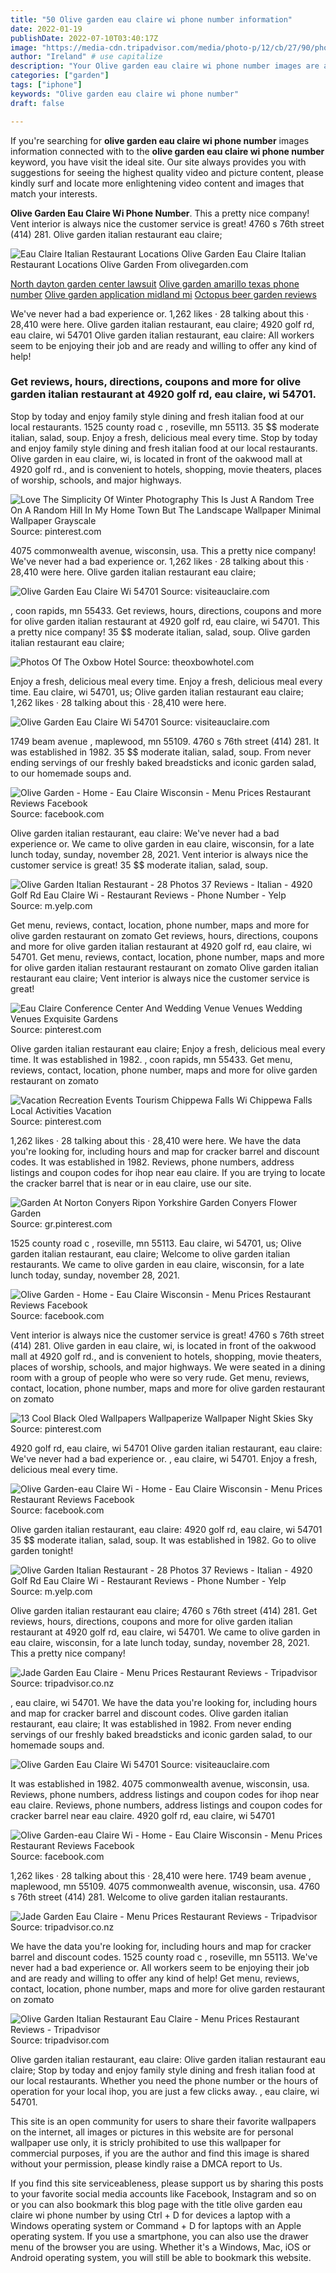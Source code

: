 ```yaml
---
title: "50 Olive garden eau claire wi phone number information"
date: 2022-01-19
publishDate: 2022-07-10T03:40:17Z
image: "https://media-cdn.tripadvisor.com/media/photo-p/12/cb/27/90/photo0jpg.jpg"
author: "Ireland" # use capitalize
description: "Your Olive garden eau claire wi phone number images are available in this site. Olive garden eau claire wi phone number are a topic that is being searched for and liked by netizens today. You can Find and Download the Olive garden eau claire wi phone number files here. Find and Download all free vectors."
categories: ["garden"]
tags: ["iphone"]
keywords: "Olive garden eau claire wi phone number"
draft: false

---
```


If you're searching for **olive garden eau claire wi phone number** images information connected with to the **olive garden eau claire wi phone number** keyword, you have visit the ideal  site.  Our site always  provides you with  suggestions  for seeing  the highest  quality video and picture  content, please kindly surf and locate more enlightening video content and images  that match your interests.

**Olive Garden Eau Claire Wi Phone Number**. This a pretty nice company! Vent interior is always nice the customer service is great! 4760 s 76th street (414) 281. Olive garden italian restaurant eau claire;

![Eau Claire Italian Restaurant Locations Olive Garden](https://media.olivegarden.com/images/site/logo_olivegarden.png "Eau Claire Italian Restaurant Locations Olive Garden")
Eau Claire Italian Restaurant Locations Olive Garden From olivegarden.com

[North dayton garden center lawsuit](/north-dayton-garden-center-lawsuit/)
[Olive garden amarillo texas phone number](/olive-garden-amarillo-texas-phone-number/)
[Olive garden application midland mi](/olive-garden-application-midland-mi/)
[Octopus beer garden reviews](/octopus-beer-garden-reviews/)

We&#039;ve never had a bad experience or. 1,262 likes · 28 talking about this · 28,410 were here. Olive garden italian restaurant, eau claire; 4920 golf rd, eau claire, wi 54701 Olive garden italian restaurant, eau claire: All workers seem to be enjoying their job and are ready and willing to offer any kind of help!

### Get reviews, hours, directions, coupons and more for olive garden italian restaurant at 4920 golf rd, eau claire, wi 54701.

Stop by today and enjoy family style dining and fresh italian food at our local restaurants. 1525 county road c , roseville, mn 55113. 35 $$ moderate italian, salad, soup. Enjoy a fresh, delicious meal every time. Stop by today and enjoy family style dining and fresh italian food at our local restaurants. Olive garden in eau claire, wi, is located in front of the oakwood mall at 4920 golf rd., and is convenient to hotels, shopping, movie theaters, places of worship, schools, and major highways.


![Love The Simplicity Of Winter Photography This Is Just A Random Tree On A Random Hill In My Home Town But The Landscape Wallpaper Minimal Wallpaper Grayscale](https://i.pinimg.com/originals/32/06/6a/32066a868560ee525ea5066f0513a3c7.png "Love The Simplicity Of Winter Photography This Is Just A Random Tree On A Random Hill In My Home Town But The Landscape Wallpaper Minimal Wallpaper Grayscale")
Source: pinterest.com

4075 commonwealth avenue, wisconsin, usa. This a pretty nice company! We&#039;ve never had a bad experience or. 1,262 likes · 28 talking about this · 28,410 were here. Olive garden italian restaurant eau claire;

![Olive Garden Eau Claire Wi 54701](https://assets.simpleviewinc.com/simpleview/image/fetch/c_limit,q_75,w_1200/https://assets.simpleviewinc.com/simpleview/image/upload/crm/eauclaire/OG_102914-10_a4c07e4e-5056-a36a-06219861918e69f8.jpg "Olive Garden Eau Claire Wi 54701")
Source: visiteauclaire.com

, coon rapids, mn 55433. Get reviews, hours, directions, coupons and more for olive garden italian restaurant at 4920 golf rd, eau claire, wi 54701. This a pretty nice company! 35 $$ moderate italian, salad, soup. Olive garden italian restaurant eau claire;

![Photos Of The Oxbow Hotel](https://www.theoxbowhotel.com/wp-content/uploads/2018/07/oxbow_exterior_night_sign_wide.jpg "Photos Of The Oxbow Hotel")
Source: theoxbowhotel.com

Enjoy a fresh, delicious meal every time. Enjoy a fresh, delicious meal every time. Eau claire, wi 54701, us; Olive garden italian restaurant eau claire; 1,262 likes · 28 talking about this · 28,410 were here.

![Olive Garden Eau Claire Wi 54701](https://assets.simpleviewinc.com/simpleview/image/fetch/c_fill,h_500,q_75,w_748/https://assets.simpleviewinc.com/simpleview/image/upload/crm/eauclaire/d-roasted-parmesan-asparagus-dpv-10_a4c06889-5056-a36a-06127a83ca7de31a.jpg "Olive Garden Eau Claire Wi 54701")
Source: visiteauclaire.com

1749 beam avenue , maplewood, mn 55109. 4760 s 76th street (414) 281. It was established in 1982. 35 $$ moderate italian, salad, soup. From never ending servings of our freshly baked breadsticks and iconic garden salad, to our homemade soups and.

![Olive Garden - Home - Eau Claire Wisconsin - Menu Prices Restaurant Reviews Facebook](https://lookaside.fbsbx.com/lookaside/crawler/media/?media_id=10157861936951805 "Olive Garden - Home - Eau Claire Wisconsin - Menu Prices Restaurant Reviews Facebook")
Source: facebook.com

Olive garden italian restaurant, eau claire: We&#039;ve never had a bad experience or. We came to olive garden in eau claire, wisconsin, for a late lunch today, sunday, november 28, 2021. Vent interior is always nice the customer service is great! 35 $$ moderate italian, salad, soup.

![Olive Garden Italian Restaurant - 28 Photos 37 Reviews - Italian - 4920 Golf Rd Eau Claire Wi - Restaurant Reviews - Phone Number - Yelp](https://s3-media0.fl.yelpcdn.com/bphoto/FF_2UXtHO6nw0ghrTFp1wQ/348s.jpg "Olive Garden Italian Restaurant - 28 Photos 37 Reviews - Italian - 4920 Golf Rd Eau Claire Wi - Restaurant Reviews - Phone Number - Yelp")
Source: m.yelp.com

Get menu, reviews, contact, location, phone number, maps and more for olive garden restaurant on zomato Get reviews, hours, directions, coupons and more for olive garden italian restaurant at 4920 golf rd, eau claire, wi 54701. Get menu, reviews, contact, location, phone number, maps and more for olive garden italian restaurant restaurant on zomato Olive garden italian restaurant eau claire; Vent interior is always nice the customer service is great!

![Eau Claire Conference Center And Wedding Venue Venues Wedding Venues Exquisite Gardens](https://i.pinimg.com/600x315/aa/68/39/aa683972d6375f36769b419eb53b34b5.jpg "Eau Claire Conference Center And Wedding Venue Venues Wedding Venues Exquisite Gardens")
Source: pinterest.com

Olive garden italian restaurant eau claire; Enjoy a fresh, delicious meal every time. It was established in 1982. , coon rapids, mn 55433. Get menu, reviews, contact, location, phone number, maps and more for olive garden restaurant on zomato

![Vacation Recreation Events Tourism Chippewa Falls Wi Chippewa Falls Local Activities Vacation](https://i.pinimg.com/736x/cd/91/9e/cd919e3ed13008cf7fb30d5cc61f9245--fill-in-treats.jpg "Vacation Recreation Events Tourism Chippewa Falls Wi Chippewa Falls Local Activities Vacation")
Source: pinterest.com

1,262 likes · 28 talking about this · 28,410 were here. We have the data you&#039;re looking for, including hours and map for cracker barrel and discount codes. It was established in 1982. Reviews, phone numbers, address listings and coupon codes for ihop near eau claire. If you are trying to locate the cracker barrel that is near or in eau claire, use our site.

![Garden At Norton Conyers Ripon Yorkshire Garden Conyers Flower Garden](https://i.pinimg.com/originals/cd/76/57/cd76573d0f1f3e3b9a3d5a74d65aee89.jpg "Garden At Norton Conyers Ripon Yorkshire Garden Conyers Flower Garden")
Source: gr.pinterest.com

1525 county road c , roseville, mn 55113. Eau claire, wi 54701, us; Olive garden italian restaurant, eau claire; Welcome to olive garden italian restaurants. We came to olive garden in eau claire, wisconsin, for a late lunch today, sunday, november 28, 2021.

![Olive Garden - Home - Eau Claire Wisconsin - Menu Prices Restaurant Reviews Facebook](https://lookaside.fbsbx.com/lookaside/crawler/media/?media_id=10157902158356805 "Olive Garden - Home - Eau Claire Wisconsin - Menu Prices Restaurant Reviews Facebook")
Source: facebook.com

Vent interior is always nice the customer service is great! 4760 s 76th street (414) 281. Olive garden in eau claire, wi, is located in front of the oakwood mall at 4920 golf rd., and is convenient to hotels, shopping, movie theaters, places of worship, schools, and major highways. We were seated in a dining room with a group of people who were so very rude. Get menu, reviews, contact, location, phone number, maps and more for olive garden restaurant on zomato

![13 Cool Black Oled Wallpapers Wallpaperize Wallpaper Night Skies Sky](https://i.pinimg.com/736x/3e/f0/98/3ef098a157b1ecd7e8a4e16dffc81e16.jpg "13 Cool Black Oled Wallpapers Wallpaperize Wallpaper Night Skies Sky")
Source: pinterest.com

4920 golf rd, eau claire, wi 54701 Olive garden italian restaurant, eau claire: We&#039;ve never had a bad experience or. , eau claire, wi 54701. Enjoy a fresh, delicious meal every time.

![Olive Garden-eau Claire Wi - Home - Eau Claire Wisconsin - Menu Prices Restaurant Reviews Facebook](https://lookaside.fbsbx.com/lookaside/crawler/media/?media_id=759081204112571 "Olive Garden-eau Claire Wi - Home - Eau Claire Wisconsin - Menu Prices Restaurant Reviews Facebook")
Source: facebook.com

Olive garden italian restaurant, eau claire: 4920 golf rd, eau claire, wi 54701 35 $$ moderate italian, salad, soup. It was established in 1982. Go to olive garden tonight!

![Olive Garden Italian Restaurant - 28 Photos 37 Reviews - Italian - 4920 Golf Rd Eau Claire Wi - Restaurant Reviews - Phone Number - Yelp](https://s3-media0.fl.yelpcdn.com/bphoto/VBDoOOTUMpPhvISj7WRPKg/348s.jpg "Olive Garden Italian Restaurant - 28 Photos 37 Reviews - Italian - 4920 Golf Rd Eau Claire Wi - Restaurant Reviews - Phone Number - Yelp")
Source: m.yelp.com

Olive garden italian restaurant eau claire; 4760 s 76th street (414) 281. Get reviews, hours, directions, coupons and more for olive garden italian restaurant at 4920 golf rd, eau claire, wi 54701. We came to olive garden in eau claire, wisconsin, for a late lunch today, sunday, november 28, 2021. This a pretty nice company!

![Jade Garden Eau Claire - Menu Prices Restaurant Reviews - Tripadvisor](https://media-cdn.tripadvisor.com/media/photo-s/08/fe/65/be/jade-garden.jpg "Jade Garden Eau Claire - Menu Prices Restaurant Reviews - Tripadvisor")
Source: tripadvisor.co.nz

, eau claire, wi 54701. We have the data you&#039;re looking for, including hours and map for cracker barrel and discount codes. Olive garden italian restaurant, eau claire; It was established in 1982. From never ending servings of our freshly baked breadsticks and iconic garden salad, to our homemade soups and.

![Olive Garden Eau Claire Wi 54701](https://assets.simpleviewinc.com/simpleview/image/fetch/c_fill,h_500,q_75,w_748/https://assets.simpleviewinc.com/simpleview/image/upload/crm/eauclaire/d-herb-grilled-salmon-filet-dpv0_a4c29700-5056-a36a-0641d704477b9904.jpg "Olive Garden Eau Claire Wi 54701")
Source: visiteauclaire.com

It was established in 1982. 4075 commonwealth avenue, wisconsin, usa. Reviews, phone numbers, address listings and coupon codes for ihop near eau claire. Reviews, phone numbers, address listings and coupon codes for cracker barrel near eau claire. 4920 golf rd, eau claire, wi 54701

![Olive Garden-eau Claire Wi - Home - Eau Claire Wisconsin - Menu Prices Restaurant Reviews Facebook](https://lookaside.fbsbx.com/lookaside/crawler/media/?media_id=1298310043523015 "Olive Garden-eau Claire Wi - Home - Eau Claire Wisconsin - Menu Prices Restaurant Reviews Facebook")
Source: facebook.com

1,262 likes · 28 talking about this · 28,410 were here. 1749 beam avenue , maplewood, mn 55109. 4075 commonwealth avenue, wisconsin, usa. 4760 s 76th street (414) 281. Welcome to olive garden italian restaurants.

![Jade Garden Eau Claire - Menu Prices Restaurant Reviews - Tripadvisor](https://media-cdn.tripadvisor.com/media/photo-s/0c/89/af/b4/photo0jpg.jpg "Jade Garden Eau Claire - Menu Prices Restaurant Reviews - Tripadvisor")
Source: tripadvisor.co.nz

We have the data you&#039;re looking for, including hours and map for cracker barrel and discount codes. 1525 county road c , roseville, mn 55113. We&#039;ve never had a bad experience or. All workers seem to be enjoying their job and are ready and willing to offer any kind of help! Get menu, reviews, contact, location, phone number, maps and more for olive garden restaurant on zomato

![Olive Garden Italian Restaurant Eau Claire - Menu Prices Restaurant Reviews - Tripadvisor](https://media-cdn.tripadvisor.com/media/photo-p/12/cb/27/90/photo0jpg.jpg "Olive Garden Italian Restaurant Eau Claire - Menu Prices Restaurant Reviews - Tripadvisor")
Source: tripadvisor.com

Olive garden italian restaurant, eau claire: Olive garden italian restaurant eau claire; Stop by today and enjoy family style dining and fresh italian food at our local restaurants. Whether you need the phone number or the hours of operation for your local ihop, you are just a few clicks away. , eau claire, wi 54701.

This site is an open community for users to share their favorite wallpapers on the internet, all images or pictures in this website are for personal wallpaper use only, it is stricly prohibited to use this wallpaper for commercial purposes, if you are the author and find this image is shared without your permission, please kindly raise a DMCA report to Us.

If you find this site serviceableness, please support us by sharing this posts to your favorite social media accounts like Facebook, Instagram and so on or you can also bookmark this blog page with the title olive garden eau claire wi phone number by using Ctrl + D for devices a laptop with a Windows operating system or Command + D for laptops with an Apple operating system. If you use a smartphone, you can also use the drawer menu of the browser you are using. Whether it's a Windows, Mac, iOS or Android operating system, you will still be able to bookmark this website.
